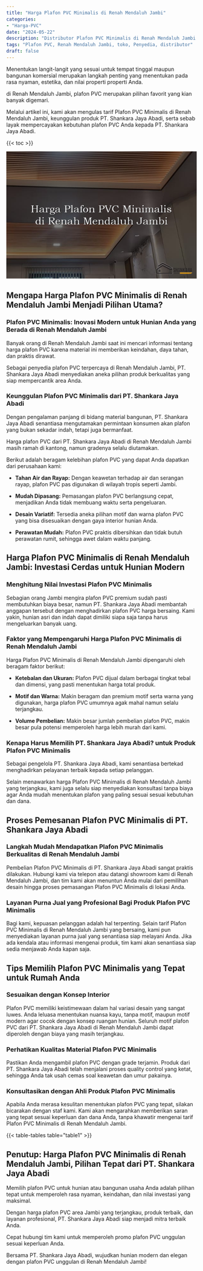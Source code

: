 ```yaml
---
title: "Harga Plafon PVC Minimalis di Renah Mendaluh Jambi"
categories: 
- "Harga-PVC"
date: "2024-05-22"
description: "Distributor Plafon PVC Minimalis di Renah Mendaluh Jambi bagi tempat tinggal, kantor, dan gerai. Panel terbaik, variasi motif, variasi warna elegan, dengan jasa penempatan dikerjakan oleh tim berpengalaman dan jaminan resmi!|Layanan distribusi Plafon PVC Minimalis di Renah Mendaluh Jambi untuk kebutuhan hunian, kantor, maupun gerai, beserta produk terbaik dan penempatan oleh tim ahli serta garansi resmi.|Pilihan Plafon PVC Minimalis di Renah Mendaluh Jambi yang terpercaya bagi tempat tinggal, perkantoran, serta gerai, dengan material berkualitas dan instalasi dikerjakan oleh tim berpengalaman dan garansi resmi.|Penyediaan Plafon PVC Minimalis di Renah Mendaluh Jambi bagi hunian, office, dan gerai, dengan panel unggulan dan instalasi oleh teknisi berpengalaman, dilengkapi beserta jaminan resmi.}"
tags: "Plafon PVC, Renah Mendaluh Jambi, toko, Penyedia, distributor"
draft: false
---
```


Menentukan langit-langit yang sesuai untuk tempat tinggal maupun bangunan komersial merupakan langkah penting yang menentukan pada rasa nyaman, estetika, dan nilai properti properti Anda.

di Renah Mendaluh Jambi, plafon PVC merupakan pilihan favorit yang kian banyak digemari.

Melalui artikel ini, kami akan mengulas tarif Plafon PVC Minimalis di Renah Mendaluh Jambi, keunggulan produk PT. Shankara Jaya Abadi, serta sebab layak mempercayakan kebutuhan plafon PVC Anda kepada PT. Shankara Jaya Abadi.

{{< toc >}}

![Harga Plafon PVC Minimalis di Renah Mendaluh Jambi](/images/Harga-PVC/Harga-Plafon-PVC-Minimalis-di-Renah-Mendaluh-Jambi.png)


## Mengapa Harga Plafon PVC Minimalis di Renah Mendaluh Jambi Menjadi Pilihan Utama?

### Plafon PVC Minimalis: Inovasi Modern untuk Hunian Anda yang Berada di Renah Mendaluh Jambi

Banyak orang di Renah Mendaluh Jambi saat ini mencari informasi tentang harga plafon PVC karena material ini memberikan keindahan, daya tahan, dan praktis dirawat.

Sebagai penyedia plafon PVC terpercaya di Renah Mendaluh Jambi, PT. Shankara Jaya Abadi menyediakan aneka pilihan produk berkualitas yang siap mempercantik area Anda.

### Keunggulan Plafon PVC Minimalis dari PT. Shankara Jaya Abadi

Dengan pengalaman panjang di bidang material bangunan, PT. Shankara Jaya Abadi senantiasa mengutamakan permintaan konsumen akan plafon yang bukan sekadar indah, tetapi juga bermanfaat.

Harga plafon PVC dari PT. Shankara Jaya Abadi di Renah Mendaluh Jambi masih ramah di kantong, namun gradenya selalu diutamakan.

Berikut adalah beragam kelebihan plafon PVC yang dapat Anda dapatkan dari perusahaan kami:

- **Tahan Air dan Rayap:** Dengan keawetan terhadap air dan serangan rayap, plafon PVC pas digunakan di wilayah tropis seperti Jambi.

- **Mudah Dipasang:** Pemasangan plafon PVC berlangsung cepat, menjadikan Anda tidak membuang waktu serta pengeluaran.

- **Desain Variatif:** Tersedia aneka pilihan motif dan warna plafon PVC yang bisa disesuaikan dengan gaya interior hunian Anda.

- **Perawatan Mudah:** Plafon PVC praktis dibersihkan dan tidak butuh perawatan rumit, sehingga awet dalam waktu panjang.

## Harga Plafon PVC Minimalis di Renah Mendaluh Jambi: Investasi Cerdas untuk Hunian Modern

### Menghitung Nilai Investasi Plafon PVC Minimalis

Sebagian orang Jambi mengira plafon PVC premium sudah pasti membutuhkan biaya besar, namun PT. Shankara Jaya Abadi membantah anggapan tersebut dengan menghadirkan plafon PVC harga bersaing. Kami yakin, hunian asri dan indah dapat dimiliki siapa saja tanpa harus mengeluarkan banyak uang.

### Faktor yang Mempengaruhi Harga Plafon PVC Minimalis di Renah Mendaluh Jambi

Harga Plafon PVC Minimalis di Renah Mendaluh Jambi dipengaruhi oleh beragam faktor berikut:

- **Ketebalan dan Ukuran:** Plafon PVC dijual dalam berbagai tingkat tebal dan dimensi, yang pasti menentukan harga total produk.

- **Motif dan Warna:** Makin beragam dan premium motif serta warna yang digunakan, harga plafon PVC umumnya agak mahal namun selalu terjangkau.

- **Volume Pembelian:** Makin besar jumlah pembelian plafon PVC, makin besar pula potensi memperoleh harga lebih murah dari kami.

### Kenapa Harus Memilih PT. Shankara Jaya Abadi? untuk Produk Plafon PVC Minimalis

Sebagai pengelola PT. Shankara Jaya Abadi, kami senantiasa bertekad menghadirkan pelayanan terbaik kepada setiap pelanggan.

Selain menawarkan harga Plafon PVC Minimalis di Renah Mendaluh Jambi yang terjangkau, kami juga selalu siap menyediakan konsultasi tanpa biaya agar Anda mudah menentukan plafon yang paling sesuai sesuai kebutuhan dan dana.

## Proses Pemesanan Plafon PVC Minimalis di PT. Shankara Jaya Abadi

### Langkah Mudah Mendapatkan Plafon PVC Minimalis Berkualitas di Renah Mendaluh Jambi

Pembelian Plafon PVC Minimalis di PT. Shankara Jaya Abadi sangat praktis dilakukan. Hubungi kami via telepon atau datangi showroom kami di Renah Mendaluh Jambi, dan tim kami akan menuntun Anda mulai dari pemilihan desain hingga proses pemasangan Plafon PVC Minimalis di lokasi Anda.

### Layanan Purna Jual yang Profesional Bagi Produk Plafon PVC Minimalis

Bagi kami, kepuasan pelanggan adalah hal terpenting. Selain tarif Plafon PVC Minimalis di Renah Mendaluh Jambi yang bersaing, kami pun menyediakan layanan purna jual yang senantiasa siap melayani Anda. Jika ada kendala atau informasi mengenai produk, tim kami akan senantiasa siap sedia menjawab Anda kapan saja.

## Tips Memilih Plafon PVC Minimalis yang Tepat untuk Rumah Anda

### Sesuaikan dengan Konsep Interior

Plafon PVC memiliki keistimewaan dalam hal variasi desain yang sangat luwes. Anda leluasa menentukan nuansa kayu, tanpa motif, maupun motif modern agar cocok dengan konsep ruangan hunian. Seluruh motif plafon PVC dari PT. Shankara Jaya Abadi di Renah Mendaluh Jambi dapat diperoleh dengan biaya yang masih terjangkau.

### Perhatikan Kualitas Material Plafon PVC Minimalis

Pastikan Anda mengambil plafon PVC dengan grade terjamin. Produk dari PT. Shankara Jaya Abadi telah menjalani proses quality control yang ketat, sehingga Anda tak usah cemas soal keawetan dan umur pakainya.

### Konsultasikan dengan Ahli Produk Plafon PVC Minimalis

Apabila Anda merasa kesulitan menentukan plafon PVC yang tepat, silakan bicarakan dengan staf kami. Kami akan mengarahkan memberikan saran yang tepat sesuai keperluan dan dana Anda, tanpa khawatir mengenai tarif Plafon PVC Minimalis di Renah Mendaluh Jambi.

{{< table-tables table="table1" >}}

## Penutup: Harga Plafon PVC Minimalis di Renah Mendaluh Jambi, Pilihan Tepat dari PT. Shankara Jaya Abadi

Memilih plafon PVC untuk hunian atau bangunan usaha Anda adalah pilihan tepat untuk memperoleh rasa nyaman, keindahan, dan nilai investasi yang maksimal.

Dengan harga plafon PVC area Jambi yang terjangkau, produk terbaik, dan layanan profesional, PT. Shankara Jaya Abadi siap menjadi mitra terbaik Anda.

Cepat hubungi tim kami untuk memperoleh promo plafon PVC unggulan sesuai keperluan Anda.

Bersama PT. Shankara Jaya Abadi, wujudkan hunian modern dan elegan dengan plafon PVC unggulan di Renah Mendaluh Jambi!